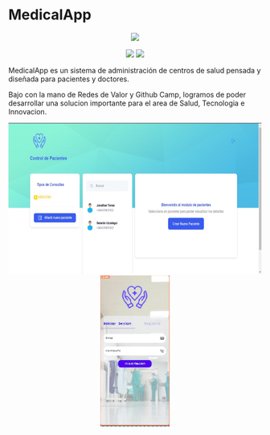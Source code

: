 # MedicalApp

<p align="center">
  <img src="https://firebasestorage.googleapis.com/v0/b/sector-salud-891d9.appspot.com/o/medicine-logo-png-1.png?alt=media&token=68ca0f7d-3e8c-47e4-9636-3dc862249935" width="128"/>
</p>

<p align="center">
  <img src="https://firebasestorage.googleapis.com/v0/b/sector-salud-891d9.appspot.com/o/Redes_Valores.jpg?alt=media&token=c4532844-7921-4bea-bc7b-e7b5ac890bdc" width="76" />
  <img src="https://firebasestorage.googleapis.com/v0/b/sector-salud-891d9.appspot.com/o/github_camp.png?alt=media&token=49c9709e-8f00-43ec-875e-378064ce1776" width="76">
</p>

MedicalApp es un sistema de administración de centros de salud pensada y diseñada para pacientes y doctores.

Bajo con la mano de Redes de Valor y Github Camp, logramos de poder desarrollar una solucion importante para el area de Salud, Tecnologia e Innovacion.

<p align='center'>
  <img src="./web.jpeg" alt="MedicalApp logo" width="auto" height="300">
  <img src="./mobile.png" alt="MedicalApp logo" width="auto" height="300">
</p>
